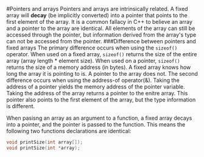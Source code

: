 #Pointers and arrays
Pointers and arrays are intrinsically related.
A fixed array will **decay** (be implicitly converted) into a pointer that points to the first element of the array.
It is a common fallacy in C++ to believe an array and a pointer to the array are identical. 
All elements of the array can still be accessed through the pointer, but information derived from the array's type can not be accessed from the pointer.
###Difference between pointers and fixed arrays
The primary difference occurs when using the `sizeof()` operator. When used on a fixed array, `sizeof()` returns the size of the entire array (array length \* element size). When used on a pointer, `sizeof()` returns the size of a memory address (in bytes).
A fixed array knows how long the array it is pointing to is. A pointer to the array does not.
The second difference occurs when using the address-of operator(&). Taking the address of a pointer yields the memory address of the pointer variable. Taking the address of the array returns a pointer to the enitre array. This pointer also points to the first element of the array, but the type information is different.

When pasisng an array as an argument to a function, a fixed array decays into a pointer, and the pointer is passed to the function. This means the following two functions declarations are identical:
```cpp
void printSize(int array[]);
void printSize(int *array);
```
